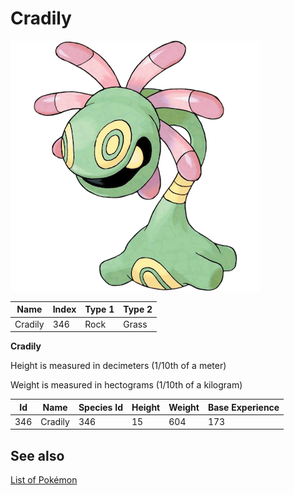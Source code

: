 # Cradily


![Cradily](images/346.png)

| **Name** | **Index** | **Type 1** | **Type 2** |
|----|----|----|----|
| Cradily | 346 | Rock | Grass  |

**Cradily** 


Height is measured in decimeters (1/10th of a meter)

Weight is measured in hectograms (1/10th of a kilogram)

| **Id** | **Name** | **Species Id** | **Height** | **Weight** | **Base Experience** |
|--------|----------|----------------|------------|------------|---------------------|
| 346 | Cradily | 346 | 15 | 604 | 173 |


## See also

[List of Pokémon](../pokemon.md)
